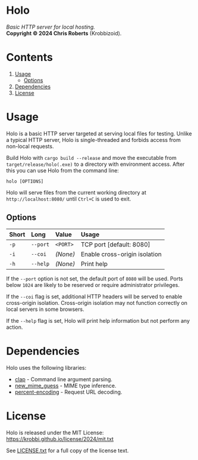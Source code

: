# Holo
_Basic HTTP server for local hosting._  
__Copyright &copy; 2024 Chris Roberts__ (Krobbizoid).

# Contents
1. [Usage](#usage)
   * [Options](#options)
2. [Dependencies](#dependencies)
3. [License](#license)

# Usage
Holo is a basic HTTP server targeted at serving local files for testing. Unlike
a typical HTTP server, Holo is single-threaded and forbids access from
non-local requests.

Build Holo with `cargo build --release` and move the executable from
`target/release/holo(.exe)` to a directory with environment access. After this
you can use Holo from the command line:
```shell
holo [OPTIONS]
```

Holo will serve files from the current working directory at
`http://localhost:8080/` until `Ctrl+C` is used to exit.

## Options
| Short | Long        | Value    | Usage                         |
| :---- | :---------- | :------- | :---------------------------- |
| `-p`  | `--port`    | `<PORT>` | TCP port [default: 8080]      |
| `-i`  | `--coi`     | _(None)_ | Enable cross-origin isolation |
| `-h`  | `--help`    | _(None)_ | Print help                    |

If the `--port` option is not set, the default port of `8080` will be used.
Ports below `1024` are likely to be reserved or require administrator
privileges.

If the `--coi` flag is set, additional HTTP headers will be served to enable
cross-origin isolation. Cross-origin isolation may not function correctly on
local servers in some browsers.

If the `--help` flag is set, Holo will print help information but not perform
any action.

# Dependencies
Holo uses the following libraries:
* [clap](https://crates.io/crates/clap) - Command line argument parsing.
* [new_mime_guess](https://crates.io/crates/new_mime_guess) - MIME type
inference.
* [percent-encoding](https://crates.io/crates/percent-encoding) - Request URL
decoding.

# License
Holo is released under the MIT License:  
https://krobbi.github.io/license/2024/mit.txt

See [LICENSE.txt](/LICENSE.txt) for a full copy of the license text.
